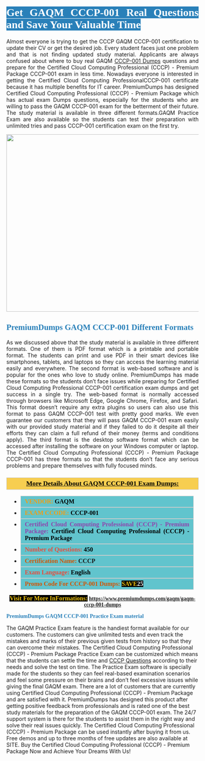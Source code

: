 <h1 style="text-align: justify;"><span style="color:#ffffff;"><span style="font-family:Georgia,serif;"><strong><span style="background-color:#2980b9;">Get GAQM CCCP-001 Real Questions and Save Your Valuable Time</span></strong></span></span></h1>

<p style="text-align: justify;">Almost everyone is trying to get the CCCP GAQM CCCP-001 certification to update their CV or get the desired job. Every student faces just one problem and that is not finding updated study material. Applicants are always confused about where to buy real GAQM <a href="https://www.premiumdumps.com/gaqm/gaqm-cccp-001-dumps">CCCP-001 Dumps</a> questions and prepare for the Certified Cloud Computing Professional (CCCP) - Premium Package CCCP-001 exam in less time. Nowadays everyone is interested in getting the Certified Cloud Computing ProfessionalCCCP-001 certificate because it has multiple benefits for IT career. PremiumDumps has designed Certified Cloud Computing Professional (CCCP) - Premium Package which has actual exam Dumps questions, especially for the students who are willing to pass the GAQM CCCP-001 exam for the betterment of their future. The study material is available in three different formats.GAQM Practice Exam are also available so the students can test their preparation with unlimited tries and pass CCCP-001 certification exam on the first try.</p>

<p style="text-align: center;"><a href="https://www.premiumdumps.com/gaqm/gaqm-cccp-001-dumps"><img alt="" src="https://i.imgur.com/KJGzbJ2.jpeg" style="width: 700px; height: 465px;" /></a></p>

<h2 style="text-align: justify;"><span style="color:#2980b9;"><span style="font-family:Georgia,serif;"><strong>PremiumDumps GAQM CCCP-001 Different Formats</strong></span></span></h2>

<p style="text-align: justify;">As we discussed above that the study material is available in three different formats. One of them is PDF format which is a printable and portable format. The students can print and use PDF in their smart devices like smartphones, tablets, and laptops so they can access the learning material easily and everywhere. The second format is web-based software and is popular for the ones who love to study online. PremiumDumps has made these formats so the students don’t face issues while preparing for Certified Cloud Computing Professional CCCP-001 certification exam dumps and get success in a single try. The web-based format is normally accessed through browsers like Microsoft Edge, Google Chrome, Firefox, and Safari. This format doesn’t require any extra plugins so users can also use this format to pass GAQM CCCP-001 test with pretty good marks. We even guarantee our customers that they will pass GAQM CCCP-001 exam easily with our provided study material and if they failed to do it despite all their efforts they can claim a full refund of their money (terms and conditions apply). The third format is the desktop software format which can be accessed after installing the software on your Windows computer or laptop. The Certified Cloud Computing Professional (CCCP) - Premium Package CCCP-001 has three formats so that the students don’t face any serious problems and prepare themselves with fully focused minds.</p>

<h3 style="background: #f7ce50; border: 1px solid rgb(204, 204, 204); padding: 5px 10px; text-align: center;"><span style="font-family:Georgia,serif;"><u><u><span style="color:#000000;"><span style="font-size:11pt"><span style="line-height:normal"><b><span style="font-size:13.0pt"><span cambria="">More Details About GAQM CCCP-001 Exam Dumps:</span></span></b></span></span></span></u></u></span></h3>

<ul>
	<li style="margin:0cm 10pt">
	<div style="background:#61c4cd; border: 1px solid rgb(204, 204, 204); padding: 5px 10px; text-align: justify;"><span style="font-family:Georgia,serif;"><span style="font-size:11pt"><span style="line-height:normal"><b><span style="font-size:12.0pt"><span new="" roman="" times=""><span style="color:#f39c12;">VENDOR:</span> <span style="color:#000000;">GAQM</span></span></span></b></span></span></span></div>
	</li>
	<li style="margin:0cm 10pt">
	<div style="background: #61c4cd; border: 1px solid rgb(204, 204, 204); padding: 5px 10px; text-align: justify;"><span style="font-family:Georgia,serif;"><span style="font-size:11pt"><span style="line-height:normal"><b><span style="font-size:12.0pt"><span new="" roman="" times=""><span style="color:#f39c12;">EXAM CCODE:</span> <span style="color:#000000;">CCCP-001</span></span></span></b></span></span></span></div>
	</li>
	<li style="margin:0cm 10pt">
	<div style="background: #61c4cd; border: 1px solid rgb(204, 204, 204); padding: 5px 10px; text-align: justify;"><span style="font-family:Georgia,serif;"><span style="font-size:11pt"><span style="line-height:normal"><b><span style="font-size:12.0pt"><span new="" roman="" times=""><span style="color:#8e44ad;">Certified Cloud Computing Professional (CCCP) - Premium Package:</span> <span style="color:#000000;">Certified Cloud Computing Professional (CCCP) - Premium Package</span></span></span></b></span></span></span></div>
	</li>
	<li style="margin:0cm 10pt">
	<div style="background: #61c4cd; border: 1px solid rgb(204, 204, 204); padding: 5px 10px;"><span style="font-family:Georgia,serif;"><span style="font-size:11pt"><span style="line-height:normal"><b><span style="font-size:12.0pt"><span new="" roman="" times=""><span style="color:#e74c3c;">Number of Questions:</span><span style="color:#000000;"><span style="color:#f1c40f;"> </span>450</span></span></span></b></span></span></span></div>
	</li>
	<li style="margin:0cm 10pt">
	<div style="background: #61c4cd; border: 1px solid rgb(204, 204, 204); padding: 5px 10px; text-align: justify;"><span style="font-family:Georgia,serif;"><span style="font-size:11pt"><span style="line-height:normal"><b><span style="font-size:12.0pt"><span new="" roman="" times=""><span style="color:#d35400;">Certification Name:</span> CCCP</span></span></b></span></span></span></div>
	</li>
	<li style="margin:0cm 10pt">
	<div style="background: #61c4cd; border: 1px solid rgb(204, 204, 204); padding: 5px 10px; text-align: justify;"><span style="font-family:Georgia,serif;"><span style="font-size:11pt"><span style="line-height:normal"><b><span style="font-size:12.0pt"><span new="" roman="" times=""><span style="color:#e74c3c;">Exam Language:</span> <span style="color:#000000;">English</span></span></span></b></span></span></span></div>
	</li>
	<li style="margin:0cm 10pt">
	<div style="background: #61c4cd; border: 1px solid rgb(204, 204, 204); padding: 5px 10px;"><span style="font-family:Georgia,serif;"><span style="font-size:11pt"><span style="line-height:normal"><b><span style="font-size:12.0pt"><span new="" roman="" times=""><span style="color:#d35400;">Promo Code For CCCP-001 Dumps:</span><span style="color:#f1c40f;"> <span style="background-color:#000000;">SAVE</span></span><span style="color:#ffffff;"><span style="background-color:#000000;">25</span></span></span></span></b></span></span></span></div>
	</li>
</ul>

<p style="text-align: center;"><span style="font-family:Georgia,serif;"><strong><span style="font-size:16px;"><span style="color:#f1c40f;"><span style="background-color:#000000;">Visit For More InFormations:</span></span></span> <a href="https://www.premiumdumps.com/gaqm/gaqm-cccp-001-dumps">https://www.premiumdumps.com/gaqm/gaqm-cccp-001-dumps</a></strong></span></p>

<p><span style="color:#2980b9;"><span style="font-family:Georgia,serif;"><strong><strong><strong>PremiumDumps GAQM CCCP-001 Practice Exam material</strong></strong></strong></span></span></p>

<p>The GAQM Practice Exam feature is the handiest format available for our customers. The customers can give unlimited tests and even track the mistakes and marks of their previous given tests from history so that they can overcome their mistakes. The Certified Cloud Computing Professional (CCCP) - Premium Package Practice Exam can be customized which means that the students can settle the time and <a href="https://www.premiumdumps.com/gaqm/cccp-dumps">CCCP Questions</a> according to their needs and solve the test on time. The Practice Exam software is specially made for the students so they can feel real-based examination scenarios and feel some pressure on their brains and don’t feel excessive issues while giving the final GAQM exam. There are a lot of customers that are currently using Certified Cloud Computing Professional (CCCP) - Premium Package and are satisfied with it. PremiumDumps has designed this product after getting positive feedback from professionals and is rated one of the best study materials for the preparation of the GAQM CCCP-001 exam. The 24/7 support system is there for the students to assist them in the right way and solve their real issues quickly. The Certified Cloud Computing Professional (CCCP) - Premium Package can be used instantly after buying it from us. Free demos and up to three months of free updates are also available at SITE. Buy the Certified Cloud Computing Professional (CCCP) - Premium Package Now and Achieve Your Dreams With Us!</p>
